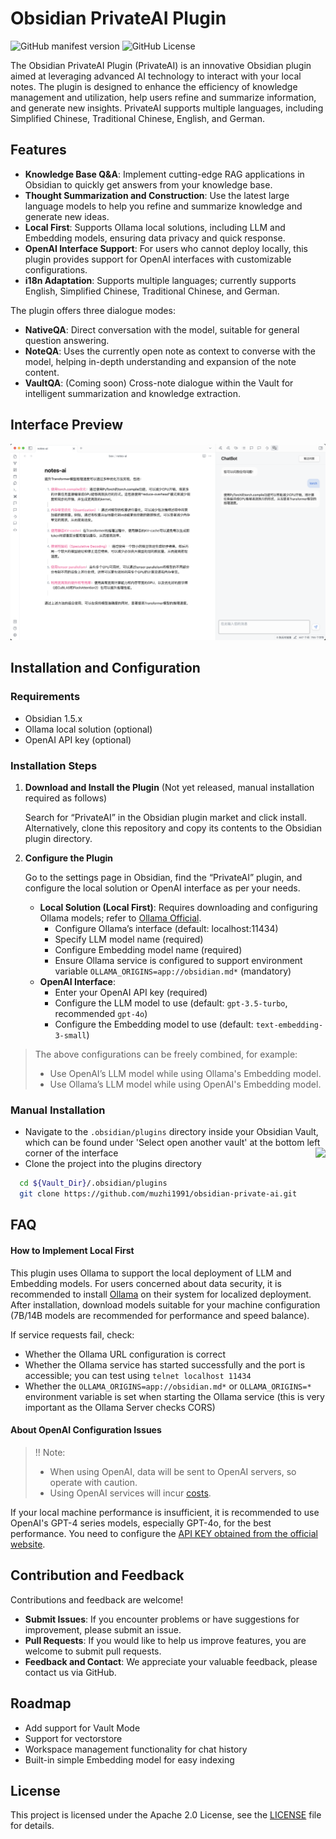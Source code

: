 # Obsidian PrivateAI Plugin

![GitHub manifest version](https://img.shields.io/github/manifest-json/v/muzhi1991/obsidian-private-ai)
![GitHub License](https://img.shields.io/github/license/muzhi1991/obsidian-private-ai)

The Obsidian PrivateAI Plugin (PrivateAI) is an innovative Obsidian plugin aimed at leveraging advanced AI technology to interact with your local notes. The plugin is designed to enhance the efficiency of knowledge management and utilization, help users refine and summarize information, and generate new insights. PrivateAI supports multiple languages, including Simplified Chinese, Traditional Chinese, English, and German.

## Features

* **Knowledge Base Q&A**: Implement cutting-edge RAG applications in Obsidian to quickly get answers from your knowledge base.
* **Thought Summarization and Construction**: Use the latest large language models to help you refine and summarize knowledge and generate new ideas.
* **Local First**: Supports Ollama local solutions, including LLM and Embedding models, ensuring data privacy and quick response.
* **OpenAI Interface Support**: For users who cannot deploy locally, this plugin provides support for OpenAI interfaces with customizable configurations.
* **i18n Adaptation**: Supports multiple languages; currently supports English, Simplified Chinese, Traditional Chinese, and German.

The plugin offers three dialogue modes:

* **NativeQA**: Direct conversation with the model, suitable for general question answering.
* **NoteQA**: Uses the currently open note as context to converse with the model, helping in-depth understanding and expansion of the note content.
* **VaultQA**: (Coming soon) Cross-note dialogue within the Vault for intelligent summarization and knowledge extraction.

## Interface Preview

![App Screenshot](./screenshots/main.png)

## Installation and Configuration

### Requirements

- Obsidian 1.5.x
- Ollama local solution (optional)
- OpenAI API key (optional)

### Installation Steps

1. **Download and Install the Plugin** (Not yet released, manual installation required as follows)

   Search for “PrivateAI” in the Obsidian plugin market and click install. Alternatively, clone this repository and copy its contents to the Obsidian plugin directory.

2. **Configure the Plugin**

   Go to the settings page in Obsidian, find the “PrivateAI” plugin, and configure the local solution or OpenAI interface as per your needs.

   - **Local Solution (Local First)**: Requires downloading and configuring Ollama models; refer to [Ollama Official](https://ollama.com/).
     - Configure Ollama’s interface (default: localhost:11434)
     - Specify LLM model name (required)
     - Configure Embedding model name (required)
     - Ensure Ollama service is configured to support environment variable `OLLAMA_ORIGINS=app://obsidian.md*` (mandatory)
   - **OpenAI Interface**:
     - Enter your OpenAI API key (required)
     - Configure the LLM model to use (default: `gpt-3.5-turbo`, recommended `gpt-4o`)
     - Configure the Embedding model to use (default: `text-embedding-3-small`)

> The above configurations can be freely combined, for example:
> * Use OpenAI’s LLM model while using Ollama's Embedding model.
> * Use Ollama’s LLM model while using OpenAI's Embedding model.

### Manual Installation

* Navigate to the `.obsidian/plugins` directory inside your Obsidian Vault, which can be found under 'Select open another vault' at the bottom left corner of the interface <img style="float: right;" src="https://publish-01.obsidian.md/access/f786db9fac45774fa4f0d8112e232d67/Attachments/icons/obsidian-icon-vault-switcher.svg">
* Clone the project into the plugins directory

```bash
  cd ${Vault_Dir}/.obsidian/plugins
  git clone https://github.com/muzhi1991/obsidian-private-ai.git
```

## FAQ

#### How to Implement Local First

This plugin uses Ollama to support the local deployment of LLM and Embedding models. For users concerned about data security, it is recommended to install [Ollama](https://ollama.com/) on their system for localized deployment. After installation, download models suitable for your machine configuration (7B/14B models are recommended for performance and speed balance).

If service requests fail, check:
* Whether the Ollama URL configuration is correct
* Whether the Ollama service has started successfully and the port is accessible; you can test using `telnet localhost 11434`
* Whether the `OLLAMA_ORIGINS=app://obsidian.md*` or `OLLAMA_ORIGINS=*` environment variable is set when starting the Ollama service (this is very important as the Ollama Server checks CORS)

#### About OpenAI Configuration Issues

> !! Note: 
> * When using OpenAI, data will be sent to OpenAI servers, so operate with caution.
> * Using OpenAI services will incur [costs](https://openai.com/api/pricing).

If your local machine performance is insufficient, it is recommended to use OpenAI's GPT-4 series models, especially GPT-4o, for the best performance. You need to configure the [API KEY obtained from the official website](https://platform.openai.com/account/api-keys).

## Contribution and Feedback

Contributions and feedback are welcome!

- **Submit Issues**: If you encounter problems or have suggestions for improvement, please submit an issue.
- **Pull Requests**: If you would like to help us improve features, you are welcome to submit pull requests.
- **Feedback and Contact**: We appreciate your valuable feedback, please contact us via GitHub.

## Roadmap

- Add support for Vault Mode
- Support for vectorstore
- Workspace management functionality for chat history
- Built-in simple Embedding model for easy indexing

## License

This project is licensed under the Apache 2.0 License, see the [LICENSE](./LICENSE) file for details.